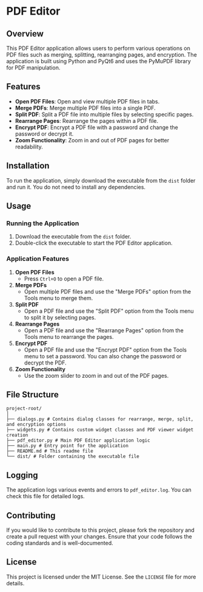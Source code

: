 # PDF Editor

## Overview
This PDF Editor application allows users to perform various operations on PDF files such as merging, splitting, rearranging pages, and encryption. The application is built using Python and PyQt6 and uses the PyMuPDF library for PDF manipulation.

## Features
- **Open PDF Files**: Open and view multiple PDF files in tabs.
- **Merge PDFs**: Merge multiple PDF files into a single PDF.
- **Split PDF**: Split a PDF file into multiple files by selecting specific pages.
- **Rearrange Pages**: Rearrange the pages within a PDF file.
- **Encrypt PDF**: Encrypt a PDF file with a password and change the password or decrypt it.
- **Zoom Functionality**: Zoom in and out of PDF pages for better readability.

## Installation
To run the application, simply download the executable from the `dist` folder and run it. You do not need to install any dependencies.

## Usage
### Running the Application
1. Download the executable from the `dist` folder.
2. Double-click the executable to start the PDF Editor application.

### Application Features
1. **Open PDF Files**
   - Press `Ctrl+O` to open a PDF file.
2. **Merge PDFs**
   - Open multiple PDF files and use the "Merge PDFs" option from the Tools menu to merge them.
3. **Split PDF**
   - Open a PDF file and use the "Split PDF" option from the Tools menu to split it by selecting pages.
4. **Rearrange Pages**
   - Open a PDF file and use the "Rearrange Pages" option from the Tools menu to rearrange the pages.
5. **Encrypt PDF**
   - Open a PDF file and use the "Encrypt PDF" option from the Tools menu to set a password. You can also change the password or decrypt the PDF.
6. **Zoom Functionality**
   - Use the zoom slider to zoom in and out of the PDF pages.

## File Structure
    project-root/
    │
    ├── dialogs.py # Contains dialog classes for rearrange, merge, split, and encryption options
    ├── widgets.py # Contains custom widget classes and PDF viewer widget creation
    ├── pdf_editor.py # Main PDF Editor application logic
    ├── main.py # Entry point for the application
    ├── README.md # This readme file
    └── dist/ # Folder containing the executable file

## Logging
The application logs various events and errors to `pdf_editor.log`. You can check this file for detailed logs.

## Contributing
If you would like to contribute to this project, please fork the repository and create a pull request with your changes. Ensure that your code follows the coding standards and is well-documented.

## License
This project is licensed under the MIT License. See the `LICENSE` file for more details.
